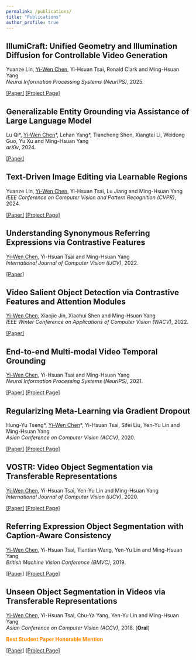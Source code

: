```yaml
---
permalink: /publications/
title: "Publications"
author_profile: true
---
```


## IllumiCraft: Unified Geometry and Illumination Diffusion for Controllable Video Generation
Yuanze Lin, <ins>Yi-Wen Chen</ins>, Yi-Hsuan Tsai, Ronald Clark and Ming-Hsuan Yang <br />
*Neural Information Processing Systems (NeurIPS)*, 2025.

[[Paper]](https://arxiv.org/abs/2506.03150)
[[Project Page]](https://yuanze-lin.me/IllumiCraft_page/)

## Generalizable Entity Grounding via Assistance of Large Language Model
Lu Qi\*, <ins>Yi-Wen Chen</ins>\*, Lehan Yang\*, Tiancheng Shen, Xiangtai Li, Weidong Guo, Yu Xu and Ming-Hsuan Yang <br />
*arXiv*, 2024.

[[Paper]](https://arxiv.org/abs/2402.02555)

## Text-Driven Image Editing via Learnable Regions
Yuanze Lin, <ins>Yi-Wen Chen</ins>, Yi-Hsuan Tsai, Lu Jiang and Ming-Hsuan Yang <br />
*IEEE Conference on Computer Vision and Pattern Recognition (CVPR)*, 2024.

[[Paper]](https://arxiv.org/abs/2311.16432)
[[Project Page]](https://yuanze-lin.me/LearnableRegions_page/)

## Understanding Synonymous Referring Expressions via Contrastive Features
<ins>Yi-Wen Chen</ins>, Yi-Hsuan Tsai and Ming-Hsuan Yang <br />
*International Journal of Computer Vision (IJCV)*, 2022.

[[Paper]](https://arxiv.org/abs/2104.10156)

## Video Salient Object Detection via Contrastive Features and Attention Modules
<ins>Yi-Wen Chen</ins>, Xiaojie Jin, Xiaohui Shen and Ming-Hsuan Yang <br />
*IEEE Winter Conference on Applications of Computer Vision (WACV)*, 2022.

[[Paper]](https://arxiv.org/abs/2111.02368)

## End-to-end Multi-modal Video Temporal Grounding
<ins>Yi-Wen Chen</ins>, Yi-Hsuan Tsai and Ming-Hsuan Yang <br />
*Neural Information Processing Systems (NeurIPS)*, 2021.

[[Paper]](https://arxiv.org/abs/2107.05624)
[[Project Page]](https://github.com/wenz116/DRFT)

## Regularizing Meta-Learning via Gradient Dropout
Hung-Yu Tseng\*, <ins>Yi-Wen Chen</ins>\*, Yi-Hsuan Tsai, Sifei Liu, Yen-Yu Lin and Ming-Hsuan Yang <br />
*Asian Conference on Computer Vision (ACCV)*, 2020.

[[Paper]](https://arxiv.org/abs/2004.05859)
[[Project Page]](https://github.com/hytseng0509/DropGrad)

## VOSTR: Video Object Segmentation via Transferable Representations
<ins>Yi-Wen Chen</ins>, Yi-Hsuan Tsai, Yen-Yu Lin and Ming-Hsuan Yang <br />
*International Journal of Computer Vision (IJCV)*, 2020.

[[Paper]](https://wenz116.github.io/files/IJCV20_VOSTR.pdf)
[[Project Page]](https://github.com/wenz116/TransferSeg)

## Referring Expression Object Segmentation with Caption-Aware Consistency
<ins>Yi-Wen Chen</ins>, Yi-Hsuan Tsai, Tiantian Wang, Yen-Yu Lin and Ming-Hsuan Yang <br />
*British Machine Vision Conference (BMVC)*, 2019.

[[Paper]](https://arxiv.org/abs/1910.04748)
[[Project Page]](https://github.com/wenz116/lang2seg)

## Unseen Object Segmentation in Videos via Transferable Representations
<ins>Yi-Wen Chen</ins>, Yi-Hsuan Tsai, Chu-Ya Yang, Yen-Yu Lin and Ming-Hsuan Yang <br />
*Asian Conference on Computer Vision (ACCV)*, 2018. (**Oral**)

<span style="color:#FF8C00">**Best Student Paper Honorable Mention**</span>

[[Paper]](https://arxiv.org/abs/1901.02444)
[[Project Page]](https://github.com/wenz116/TransferSeg)
